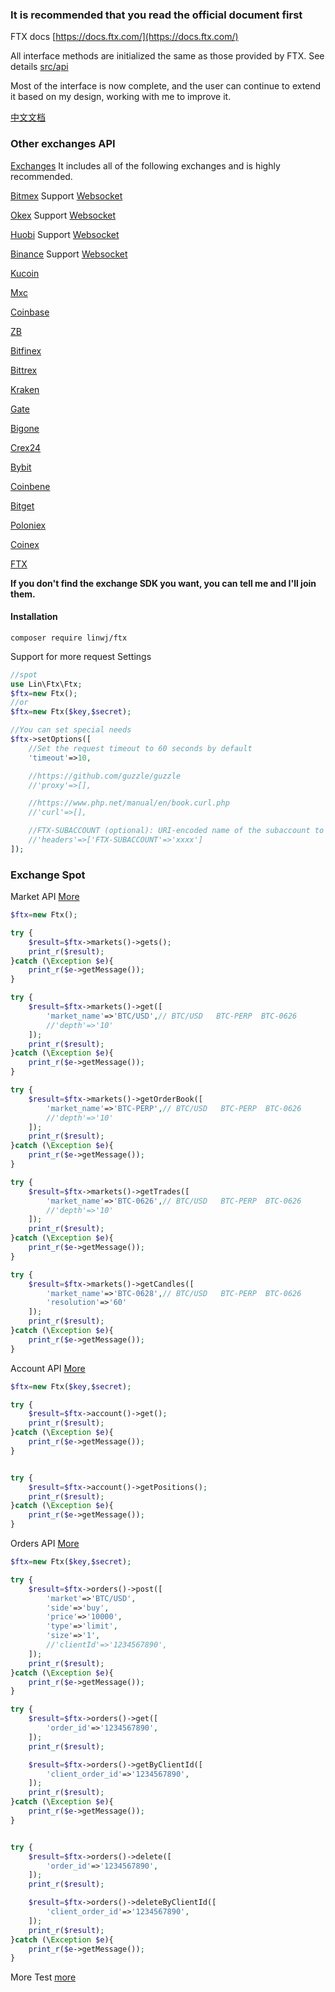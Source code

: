 ### It is recommended that you read the official document first

FTX docs [https://docs.ftx.com/](https://docs.ftx.com/)

All interface methods are initialized the same as those provided by FTX. See details [src/api](https://github.com/zhouaini528/ftx-php/tree/master/src/Api)

Most of the interface is now complete, and the user can continue to extend it based on my design, working with me to improve it.

[中文文档](https://github.com/zhouaini528/ftx-php/blob/master/README_CN.md)

### Other exchanges API

[Exchanges](https://github.com/zhouaini528/exchanges-php) It includes all of the following exchanges and is highly recommended.

[Bitmex](https://github.com/zhouaini528/bitmex-php) Support [Websocket](https://github.com/zhouaini528/bitmex-php/blob/master/README.md#Websocket)

[Okex](https://github.com/zhouaini528/okex-php) Support [Websocket](https://github.com/zhouaini528/okex-php/blob/master/README.md#Websocket)

[Huobi](https://github.com/zhouaini528/huobi-php) Support [Websocket](https://github.com/zhouaini528/huobi-php/blob/master/README.md#Websocket)

[Binance](https://github.com/zhouaini528/binance-php) Support [Websocket](https://github.com/zhouaini528/binance-php/blob/master/README.md#Websocket)

[Kucoin](https://github.com/zhouaini528/kucoin-php)

[Mxc](https://github.com/zhouaini528/Mxc-php)

[Coinbase](https://github.com/zhouaini528/coinbase-php)

[ZB](https://github.com/zhouaini528/zb-php)

[Bitfinex](https://github.com/zhouaini528/bitfinex-php)

[Bittrex](https://github.com/zhouaini528/bittrex-php)

[Kraken](https://github.com/zhouaini528/kraken-php)

[Gate](https://github.com/zhouaini528/gate-php)

[Bigone](https://github.com/zhouaini528/bigone-php)

[Crex24](https://github.com/zhouaini528/crex24-php)

[Bybit](https://github.com/zhouaini528/bybit-php)

[Coinbene](https://github.com/zhouaini528/coinbene-php)

[Bitget](https://github.com/zhouaini528/bitget-php)

[Poloniex](https://github.com/zhouaini528/poloniex-php)

[Coinex](https://github.com/zhouaini528/coinex-php)

[FTX](https://github.com/zhouaini528/ftx-php)

**If you don't find the exchange SDK you want, you can tell me and I'll join them.**

#### Installation
```
composer require linwj/ftx
```

Support for more request Settings
```php
//spot
use Lin\Ftx\Ftx;
$ftx=new Ftx();
//or
$ftx=new Ftx($key,$secret);

//You can set special needs
$ftx->setOptions([
    //Set the request timeout to 60 seconds by default
    'timeout'=>10,

    //https://github.com/guzzle/guzzle
    //'proxy'=>[],

    //https://www.php.net/manual/en/book.curl.php
    //'curl'=>[],

    //FTX-SUBACCOUNT (optional): URI-encoded name of the subaccount to use. Omit if not using subaccounts.
    //'headers'=>['FTX-SUBACCOUNT'=>'xxxx']
]);
```

### Exchange Spot

Market API [More](https://github.com/zhouaini528/ftx-php/tree/master/src/Api/Markets.php)

```php
$ftx=new Ftx();

try {
    $result=$ftx->markets()->gets();
    print_r($result);
}catch (\Exception $e){
    print_r($e->getMessage());
}

try {
    $result=$ftx->markets()->get([
        'market_name'=>'BTC/USD',// BTC/USD   BTC-PERP  BTC-0626
        //'depth'=>'10'
    ]);
    print_r($result);
}catch (\Exception $e){
    print_r($e->getMessage());
}

try {
    $result=$ftx->markets()->getOrderBook([
        'market_name'=>'BTC-PERP',// BTC/USD   BTC-PERP  BTC-0626
        //'depth'=>'10'
    ]);
    print_r($result);
}catch (\Exception $e){
    print_r($e->getMessage());
}

try {
    $result=$ftx->markets()->getTrades([
        'market_name'=>'BTC-0626',// BTC/USD   BTC-PERP  BTC-0626
        //'depth'=>'10'
    ]);
    print_r($result);
}catch (\Exception $e){
    print_r($e->getMessage());
}

try {
    $result=$ftx->markets()->getCandles([
        'market_name'=>'BTC-0628',// BTC/USD   BTC-PERP  BTC-0626
        'resolution'=>'60'
    ]);
    print_r($result);
}catch (\Exception $e){
    print_r($e->getMessage());
}
```

Account API [More](https://github.com/zhouaini528/ftx-php/tree/master/src/Api/Account.php)

```php
$ftx=new Ftx($key,$secret);

try {
    $result=$ftx->account()->get();
    print_r($result);
}catch (\Exception $e){
    print_r($e->getMessage());
}


try {
    $result=$ftx->account()->getPositions();
    print_r($result);
}catch (\Exception $e){
    print_r($e->getMessage());
}
```


Orders API [More](https://github.com/zhouaini528/ftx-php/tree/master/src/Api/Orders.php)

```php
$ftx=new Ftx($key,$secret);

try {
    $result=$ftx->orders()->post([
        'market'=>'BTC/USD',
        'side'=>'buy',
        'price'=>'10000',
        'type'=>'limit',
        'size'=>'1',
        //'clientId'=>'1234567890',
    ]);
    print_r($result);
}catch (\Exception $e){
    print_r($e->getMessage());
}

try {
    $result=$ftx->orders()->get([
        'order_id'=>'1234567890',
    ]);
    print_r($result);

    $result=$ftx->orders()->getByClientId([
        'client_order_id'=>'1234567890',
    ]);
    print_r($result);
}catch (\Exception $e){
    print_r($e->getMessage());
}


try {
    $result=$ftx->orders()->delete([
        'order_id'=>'1234567890',
    ]);
    print_r($result);

    $result=$ftx->orders()->deleteByClientId([
        'client_order_id'=>'1234567890',
    ]);
    print_r($result);
}catch (\Exception $e){
    print_r($e->getMessage());
}
```

More Test [more](https://github.com/zhouaini528/ftx-php/tree/master/tests)



